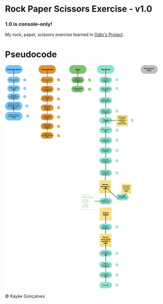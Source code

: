 # Rock Paper Scissors Exercise - v1.0
### 1.0 is console-only!

My rock, paper, scissors exercise learned in <a href="https://www.theodinproject.com/">Odin's Project</a>.

# Pseudocode
<img src="/img/pseudocode.png">

© Kayke Gonçalves
